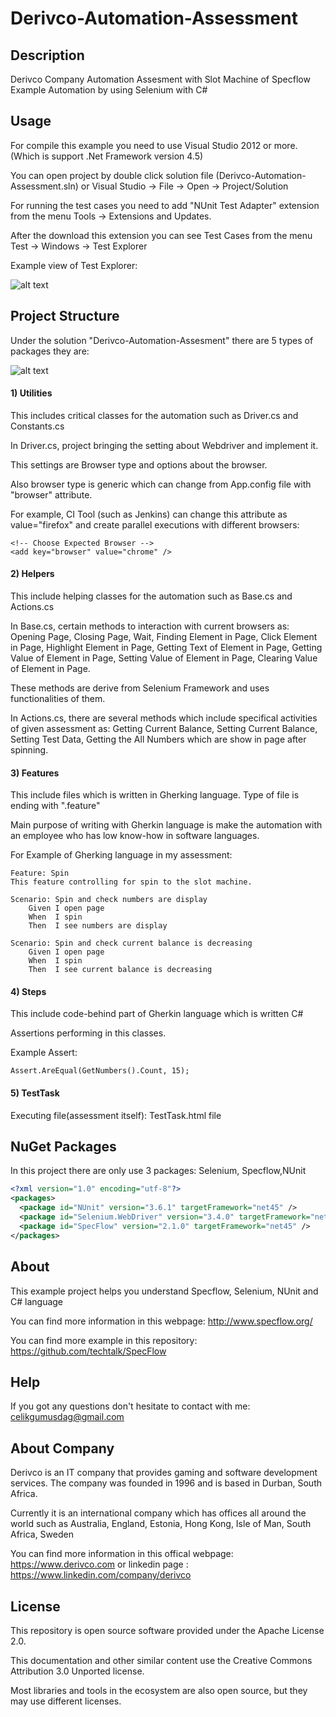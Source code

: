 # Derivco-Automation-Assessment

Description
------------
Derivco Company Automation Assesment with Slot Machine of Specflow Example Automation by using Selenium with C#

Usage
------------
For compile this example you need to use Visual Studio 2012 or more. (Which is support .Net Framework version 4.5)

You can open project by double click solution file (Derivco-Automation-Assessment.sln) or Visual Studio -> File -> Open -> Project/Solution

For running the test cases you need to add "NUnit Test Adapter" extension from the menu Tools -> Extensions and Updates.

After the download this extension you can see Test Cases from the menu Test -> Windows -> Test Explorer



Example view of Test Explorer:

![alt text](http://oi63.tinypic.com/efrnh4.jpg)

Project Structure
------------
Under the solution "Derivco-Automation-Assesment" there are 5 types of packages they are:

![alt text](http://3.1m.yt/6Fsqp7q.png)

#### 1) Utilities

This includes critical classes for the automation such as Driver.cs and Constants.cs

In Driver.cs, project bringing the setting about Webdriver and implement it.

This settings are Browser type and options about the browser.

Also browser type is generic which can change from App.config file with "browser" attribute.

For example, CI Tool (such as Jenkins) can change this attribute as value="firefox" and create parallel executions with different browsers: 
```
<!-- Choose Expected Browser -->
<add key="browser" value="chrome" />
```

#### 2) Helpers

This include helping classes for the automation such as Base.cs and Actions.cs

In Base.cs, certain methods to interaction with current browsers as: Opening Page, Closing Page, Wait, Finding Element in Page, Click Element in Page, Highlight Element in Page, Getting Text of Element in Page, Getting Value of Element in Page, Setting Value of Element in Page, Clearing Value of Element in Page.

These methods are derive from Selenium Framework and uses functionalities of them.

In Actions.cs, there are several methods which include specifical activities of given assessment as: 
Getting Current Balance, Setting Current Balance,  Setting Test Data, Getting the All Numbers which are show in page after spinning.


#### 3) Features

This include files which is written in Gherking language. Type of file is ending with ".feature"

Main purpose of writing with Gherkin language is make the automation with an employee who has low know-how in software languages.

For Example of Gherking language in my assessment:

```gherkin
Feature: Spin
This feature controlling for spin to the slot machine.

Scenario: Spin and check numbers are display
	Given I open page
	When  I spin
	Then  I see numbers are display

Scenario: Spin and check current balance is decreasing
	Given I open page
	When  I spin
	Then  I see current balance is decreasing
```


#### 4) Steps

This include code-behind part of Gherkin language which is written C#

Assertions performing in this classes.

Example Assert:
```
Assert.AreEqual(GetNumbers().Count, 15);
```


#### 5) TestTask

Executing file(assessment itself): TestTask.html file


NuGet Packages
------------

In this project there are only use 3 packages: Selenium, Specflow,NUnit

```xml
<?xml version="1.0" encoding="utf-8"?>
<packages>
  <package id="NUnit" version="3.6.1" targetFramework="net45" />
  <package id="Selenium.WebDriver" version="3.4.0" targetFramework="net45" />
  <package id="SpecFlow" version="2.1.0" targetFramework="net45" />
</packages>
```


About
------------
This example project helps you understand Specflow, Selenium, NUnit and C# language

You can find more information in this webpage: http://www.specflow.org/

You can find more example in this repository: https://github.com/techtalk/SpecFlow


Help
------------
If you got any questions don't hesitate to contact with me: [celikgumusdag@gmail.com](mailto:celikgumusdag@gmail.com)


About Company
------------
Derivco is an IT company that provides gaming and software development services. The company was founded in 1996 and is based in Durban, South Africa.

Currently it is an international company which has offices all around the world such as Australia, England, Estonia, Hong Kong, Isle of Man, South Africa, Sweden

You can find more information in this offical webpage: https://www.derivco.com or linkedin page : https://www.linkedin.com/company/derivco


License
------------
This repository is open source software provided under the Apache License 2.0. 

This documentation and other similar content use the Creative Commons Attribution 3.0 Unported license. 

Most libraries and tools in the ecosystem are also open source, but they may use different licenses.
